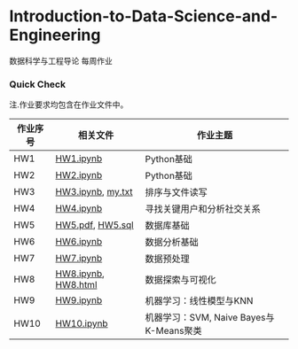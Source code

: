 # Introduction-to-Data-Science-and-Engineering
数据科学与工程导论 每周作业
### Quick Check
注.作业要求均包含在作业文件中。

| 作业序号 | 相关文件 | 作业主题 |
| --- | --- | --- |
| HW1 | [HW1.ipynb](HW1.ipynb) | Python基础 |
| HW2 | [HW2.ipynb](HW2.ipynb) | Python基础 |
| HW3 | [HW3.ipynb](HW3.ipynb), [my.txt](my.txt) | 排序与文件读写 |
| HW4 | [HW4.ipynb](HW4.ipynb) | 寻找关键用户和分析社交关系 |
| HW5 | [HW5.pdf](HW5.pdf), [HW5.sql](HW5.sql) | 数据库基础 |
| HW6 | [HW6.ipynb](HW6.ipynb) | 数据分析基础 |
| HW7 | [HW7.ipynb](HW7.ipynb) | 数据预处理 |
| HW8 | [HW8.ipynb](HW8.ipynb), [HW8.html](HW8.html) | 数据探索与可视化 |
| HW9 | [HW9.ipynb](HW9.ipynb) | 机器学习：线性模型与KNN |
| HW10 | [HW10.ipynb](HW10.ipynb) | 机器学习：SVM, Naive Bayes与K-Means聚类 |

